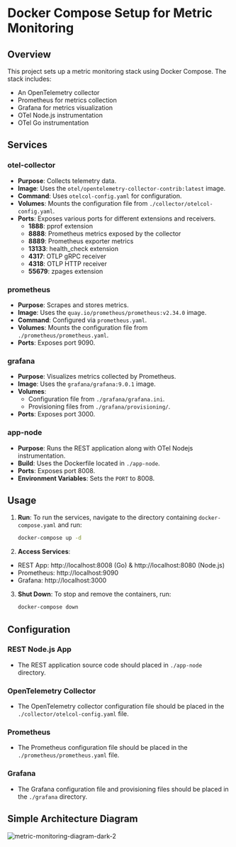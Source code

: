 ﻿# Docker Compose Setup for Metric Monitoring

## Overview

This project sets up a metric monitoring stack using Docker Compose. The stack includes:
- An OpenTelemetry collector
- Prometheus for metrics collection
- Grafana for metrics visualization
- OTel Node.js instrumentation
- OTel Go instrumentation

## Services

### otel-collector
- **Purpose**: Collects telemetry data.
- **Image**: Uses the `otel/opentelemetry-collector-contrib:latest` image.
- **Command**: Uses `otelcol-config.yaml` for configuration.
- **Volumes**: Mounts the configuration file from `./collector/otelcol-config.yaml`.
- **Ports**: Exposes various ports for different extensions and receivers.
   - **1888**: pprof extension
   - **8888**: Prometheus metrics exposed by the collector
   - **8889**: Prometheus exporter metrics
   - **13133**: health_check extension
   - **4317**: OTLP gRPC receiver
   - **4318**: OTLP HTTP receiver
   - **55679**: zpages extension

### prometheus
- **Purpose**: Scrapes and stores metrics.
- **Image**: Uses the `quay.io/prometheus/prometheus:v2.34.0` image.
- **Command**: Configured via `prometheus.yaml`.
- **Volumes**: Mounts the configuration file from `./prometheus/prometheus.yaml`.
- **Ports**: Exposes port 9090.

### grafana
- **Purpose**: Visualizes metrics collected by Prometheus.
- **Image**: Uses the `grafana/grafana:9.0.1` image.
- **Volumes**: 
  - Configuration file from `./grafana/grafana.ini`.
  - Provisioning files from `./grafana/provisioning/`.
- **Ports**: Exposes port 3000.

### app-node
- **Purpose**: Runs the REST application along with OTel Nodejs instrumentation.
- **Build**: Uses the Dockerfile located in `./app-node`.
- **Ports**: Exposes port 8008.
- **Environment Variables**: Sets the `PORT` to 8008.

## Usage

1. **Run**: To run the services, navigate to the directory containing `docker-compose.yaml` and run:
   ```sh
   docker-compose up -d
   ```

2. **Access Services**:
- REST App: http://localhost:8008 (Go) & http://localhost:8080 (Node.js)
- Prometheus: http://localhost:9090
- Grafana: http://localhost:3000

3. **Shut Down**: To stop and remove the containers, run:
   ```sh
   docker-compose down
   ```

## Configuration

### REST Node.js App
- The REST application source code should placed in `./app-node` directory.

### OpenTelemetry Collector
- The OpenTelemetry collector configuration file should be placed in the `./collector/otelcol-config.yaml` file.

### Prometheus
- The Prometheus configuration file should be placed in the `./prometheus/prometheus.yaml` file.

### Grafana
- The Grafana configuration file and provisioning files should be placed in the `./grafana` directory.

## Simple Architecture Diagram
![metric-monitoring-diagram-dark-2](https://github.com/amirrhkm/metrics-monitoring/assets/152793780/d5e32dfd-bf3d-4ea7-a55c-aad1a063246e)


